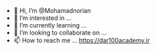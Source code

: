 - 👋 Hi, I’m @Mohamadnorian
- 👀 I’m interested in ...
- 🌱 I’m currently learning ...
- 💞️ I’m looking to collaborate on ...
- 📫 How to reach me ...
https://dar100academy.ir
<!---
Mohamadnorian/Mohamadnorian is a ✨ special ✨ repository because its `README.md` (this file) appears on your GitHub profile.
You can click the Preview link to take a look at your changes.
--->
